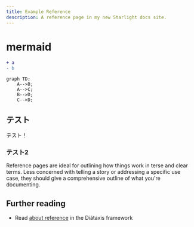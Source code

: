 ```yaml
---
title: Example Reference
description: A reference page in my new Starlight docs site.
---
```


# mermaid

```diff
+ a
- b
```

```mermaid
graph TD;
    A-->B;
    A-->C;
    B-->D;
    C-->D;
```

## テスト

テスト！

### テスト2

Reference pages are ideal for outlining how things work in terse and clear terms.
Less concerned with telling a story or addressing a specific use case, they should give a comprehensive outline of what you're documenting.

## Further reading

- Read [about reference](https://diataxis.fr/reference/) in the Diátaxis framework


